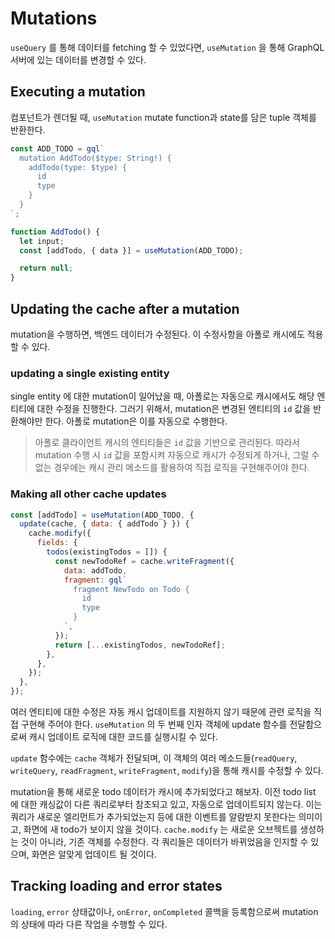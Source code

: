 # Mutations

`useQuery` 를 통해 데이터를 fetching 할 수 있었다면, `useMutation` 을 통해 GraphQL 서버에 있는 데이터를 변경할 수 있다.

## Executing a mutation

컴포넌트가 렌더될 때, `useMutation` mutate function과 state를 담은 tuple 객체를 반환한다.

```js
const ADD_TODO = gql`
  mutation AddTodo($type: String!) {
    addTodo(type: $type) {
      id
      type
    }
  }
`;

function AddTodo() {
  let input;
  const [addTodo, { data }] = useMutation(ADD_TODO);

  return null;
}
```

## Updating the cache after a mutation

mutation을 수행하면, 백엔드 데이터가 수정된다. 이 수정사항을 아폴로 캐시에도 적용할 수 있다.

### updating a single existing entity

single entity 에 대한 mutation이 일어났을 때, 아폴로는 자동으로 캐시에서도 해당 엔티티에 대한 수정을 진행한다. 그러기 위해서, mutation은 변경된 엔티티의 `id` 값을 반환해야만 한다. 아폴로 mutation은 이를 자동으로 수행한다.

> 아폴로 클라이언트 캐시의 엔티티들은 `id` 값을 기반으로 관리된다. 따라서 mutation 수행 시 `id` 값을 포함시켜 자동으로 캐시가 수정되게 하거나, 그럴 수 없는 경우에는 캐시 관리 메소드를 활용하여 직접 로직을 구현해주어야 한다.

### Making all other cache updates

```js
const [addTodo] = useMutation(ADD_TODO, {
  update(cache, { data: { addTodo } }) {
    cache.modify({
      fields: {
        todos(existingTodos = []) {
          const newTodoRef = cache.writeFragment({
            data: addTodo,
            fragment: gql`
              fragment NewTodo on Todo {
                id
                type
              }
            `,
          });
          return [...existingTodos, newTodoRef];
        },
      },
    });
  },
});
```

여러 엔티티에 대한 수정은 자동 캐시 업데이트를 지원하지 않기 때문에 관련 로직을 직접 구현해 주어야 한다. `useMutation` 의 두 번째 인자 객체에 update 함수를 전달함으로써 캐시 업데이트 로직에 대한 코드를 실행시킬 수 있다.

`update` 함수에는 `cache` 객체가 전달되며, 이 객체의 여러 메소드들(`readQuery`, `writeQuery`, `readFragment`, `writeFragment`, `modify`)을 통해 캐시를 수정할 수 있다.

mutation을 통해 새로운 todo 데이터가 캐시에 추가되었다고 해보자. 이전 todo list 에 대한 캐싱값이 다른 쿼리로부터 참조되고 있고, 자동으로 업데이트되지 않는다. 이는 쿼리가 새로운 엘리먼트가 추가되었는지 등에 대한 이벤트를 알람받지 못한다는 의미이고, 화면에 새 todo가 보이지 않을 것이다. `cache.modify` 는 새로운 오브젝트를 생성하는 것이 아니라, 기존 객체를 수정한다. 각 쿼리들은 데이터가 바뀌었음을 인지할 수 있으며, 화면은 알맞게 업데이트 될 것이다.

## Tracking loading and error states

`loading`, `error` 상태값이나, `onError`, `onCompleted` 콜백을 등록함으로써 mutation의 상태에 따라 다른 작업을 수행할 수 있다.
